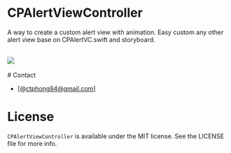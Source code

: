 # CPAlertViewController

A way to create a custom alert view with animation. Easy custom any other alert view base on CPAlertVC.swift and storyboard.</br><br>

<img src="https://s3.amazonaws.com/cocoacontrols_production/uploads/control_image/image/11103/Simulator_Screen_Shot_Feb_20__2017__10.54.19_AM.png" />
</br><br>
# Contact

- [@ctphong94@gmail.com]

# License

`CPAlertViewController` is available under the MIT license. See the LICENSE file for more info.
